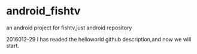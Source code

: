 # android_fishtv
an android project for fishtv,just android repository

2016012-29 
I has readed the helloworld github description,and now we will start.

